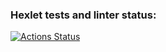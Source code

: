 ### Hexlet tests and linter status:
[![Actions Status](https://github.com/Deepsick/frontend-project-lvl2/workflows/hexlet-check/badge.svg)](https://github.com/Deepsick/frontend-project-lvl2/actions)